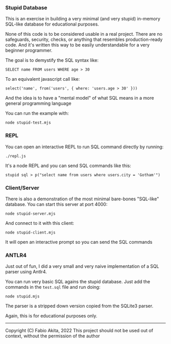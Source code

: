 ### Stupid Database

This is an exercise in building a very minimal (and very stupid) in-memory SQL-like database for educational purposes.

None of this code is to be considered usable in a real project. There are no safeguards, security, checks, or anything that resembles production-ready code. And it's written this way to be easily understandable for a very beginner programmer.

The goal is to demystify the SQL syntax like:

`SELECT name FROM users WHERE age > 30`

To an equivalent javascript call like:

`select('name', from('users', { where: 'users.age > 30' }))`

And the idea is to have a "mental model" of what SQL means in a more general programming language

You can run the example with:

`node stupid-test.mjs`

### REPL

You can open an interactive REPL to run SQL command directly by running:

`./repl.js`

It's a node REPL and you can send SQL commands like this:

`stupid sql > p("select name from users where users.city = 'Gotham'")`


### Client/Server

There is also a demonstration of the most minimal bare-bones "SQL-like"
database. You can start this server at port 4000:

`node stupid-server.mjs`

And connect to it with this client:

`node stupid-client.mjs`

It will open an interactive prompt so you can send the SQL commands

### ANTLR4

Just out of fun, I did a very small and very naive implementation of a SQL parser using Antlr4.

You can run very basic SQL agains the stupid database. Just add the commands in the `test.sql` file and run doing:

`node stupid.mjs`

The parser is a stripped down version copied from the SQLite3 parser.

Again, this is for educational purposes only.

---

Copyright (C) Fabio Akita, 2022
This project should not be used out of context, without the permission of the author
